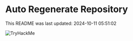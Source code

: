 # Auto Regenerate Repository

This README was last updated: 2024-10-11 05:51:02

 ![TryHackMe](https://tryhackme.com/badge/533634)
